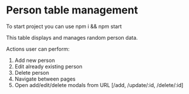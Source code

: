 # Person table management

To start project you can use npm i && npm start

This table displays and manages random person data.

Actions user can perform:
1. Add new person
2. Edit already existing person
3. Delete person
4. Navigate between pages
5. Open add/edit/delete modals from URL [/add, /update/:id, /delete/:id]
